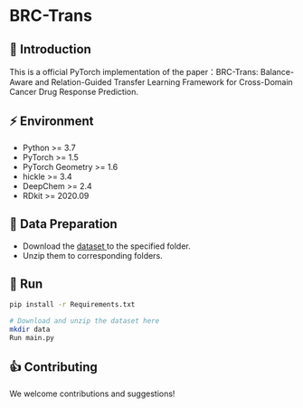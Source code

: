 # BRC-Trans

## 📖 Introduction
This is a official PyTorch implementation of the paper：BRC-Trans: Balance-Aware and Relation-Guided Transfer Learning Framework for Cross-Domain Cancer Drug Response Prediction.


## ⚡ Environment
- Python >= 3.7
- PyTorch >= 1.5
- PyTorch Geometry >= 1.6
- hickle >= 3.4
- DeepChem >= 2.4
- RDkit >= 2020.09

## 🔧 Data Preparation

- Download the  [dataset ](https://drive.google.com/file/d/1azKGGPOCJNDP4vQbV1v8p_XqCrd7ekP1/view?usp=sharing) to the specified folder.
- Unzip them to corresponding folders.


## 🚀 Run
```bash
pip install -r Requirements.txt

# Download and unzip the dataset here
mkdir data
Run main.py
```



## 👍 Contributing


We welcome contributions and suggestions!

